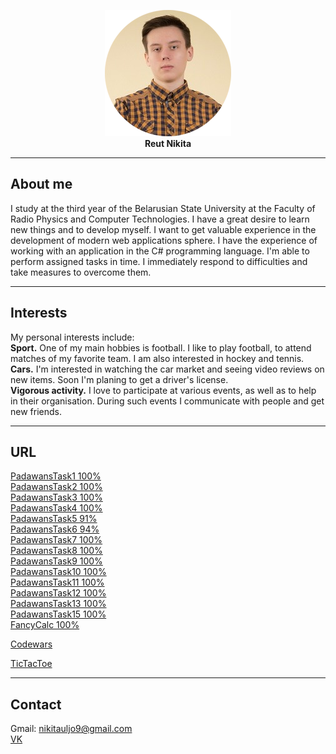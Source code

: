 <p align="center">
  <img src="https://raw.githubusercontent.com/NikitaReut7/NikitaReut7.github.io/master/image0.png"><br>
   <b> Reut Nikita</b><br>
</p>

***
## About me
I study at the third year of the Belarusian State University at the Faculty of Radio Physics and Computer Technologies. I have a great desire to learn new things and to develop myself. I want to get valuable experience in the development of modern web applications sphere. I have the experience of working with an application in the C# programming language. I'm able to perform assigned tasks in time. I immediately respond to difficulties and take measures to overcome them. 

***
## Interests
My personal interests include:<br>
**Sport.**
One of my main hobbies is football. I like to play football, to attend matches of my favorite team. I am also interested in hockey and tennis.<br>
**Cars.**
I'm interested in watching the car market and seeing video reviews on new items. Soon I'm planing to get a driver's license.<br>
**Vigorous activity.**
I love to participate at various events, as well as to help in their organisation. During such events I communicate with people and get new friends.

***
## URL
[PadawansTask1 100%](https://github.com/NikitaReut7/PadawansTask1)<br>
[PadawansTask2 100%](https://github.com/NikitaReut7/PadawansTask2)<br>
[PadawansTask3 100%](https://github.com/NikitaReut7/PadawansTask3)<br>
[PadawansTask4 100%](https://github.com/NikitaReut7/PadawansTask4)<br>
[PadawansTask5 91%](https://github.com/NikitaReut7/PadawansTask5)<br>
[PadawansTask6 94%](https://github.com/NikitaReut7/PadawansTask6)<br>
[PadawansTask7 100%](https://github.com/NikitaReut7/PadawansTask7)<br>
[PadawansTask8 100%](https://github.com/NikitaReut7/PadawansTask8)<br>
[PadawansTask9 100%](https://github.com/NikitaReut7/PadawansTask9)<br>
[PadawansTask10 100%](https://github.com/NikitaReut7/PadawansTask10)<br>
[PadawansTask11 100%](https://github.com/NikitaReut7/PadawansTask11)<br>
[PadawansTask12 100%](https://github.com/NikitaReut7/PadawansTask12)<br>
[PadawansTask13 100%](https://github.com/NikitaReut7/PadawansTask13)<br>
[PadawansTask15 100%](https://github.com/NikitaReut7/PadawansTask15)<br>
[FancyCalc 100%](https://github.com/NikitaReut7/FancyCalc)<br>

[Codewars](https://www.codewars.com/users/NikitaReut7)<br>

[TicTacToe](https://github.com/NikitaReut7/TicTacToe)



***
## Contact
Gmail: nikitauljo9@gmail.com<br>
[VK](https://vk.com/m_galustyan)
